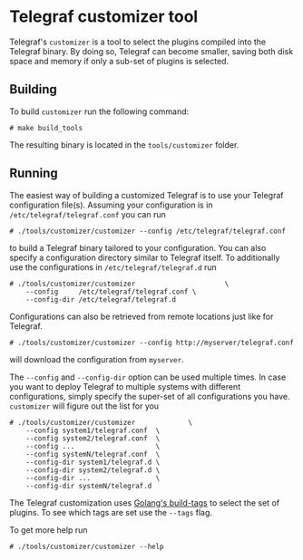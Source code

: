 # Telegraf customizer tool

Telegraf's `customizer` is a tool to select the plugins compiled into the
Telegraf binary. By doing so, Telegraf can become smaller, saving both disk
space and memory if only a sub-set of plugins is selected.

## Building

To build `customizer` run the following command:

```shell
# make build_tools
```

The resulting binary is located in the `tools/customizer` folder.

## Running

The easiest way of building a customized Telegraf is to use your
Telegraf configuration file(s). Assuming your configuration is
in `/etc/telegraf/telegraf.conf` you can run

```shell
# ./tools/customizer/customizer --config /etc/telegraf/telegraf.conf
```

to build a Telegraf binary tailored to your configuration.
You can also specify a configuration directory similar to
Telegraf itself. To additionally use the configurations in
`/etc/telegraf/telegraf.d` run

```shell
# ./tools/customizer/customizer                      \
    --config     /etc/telegraf/telegraf.conf \
    --config-dir /etc/telegraf/telegraf.d
```

Configurations can also be retrieved from remote locations just
like for Telegraf.

```shell
# ./tools/customizer/customizer --config http://myserver/telegraf.conf
```

will download the configuration from `myserver`.

The `--config` and `--config-dir` option can be used multiple times.
In case you want to deploy Telegraf to multiple systems with
different configurations, simply specify the super-set of all
configurations you have. `customizer` will figure out the list
for you

```shell
# ./tools/customizer/customizer             \
    --config system1/telegraf.conf  \
    --config system2/telegraf.conf  \
    --config ...                    \
    --config systemN/telegraf.conf  \
    --config-dir system1/telegraf.d \
    --config-dir system2/telegraf.d \
    --config-dir ...                \
    --config-dir systemN/telegraf.d
```

The Telegraf customization uses
[Golang's build-tags](https://pkg.go.dev/go/build#hdr-Build_Constraints) to
select the set of plugins. To see which tags are set use the `--tags` flag.

To get more help run

```shell
# ./tools/customizer/customizer --help
```
